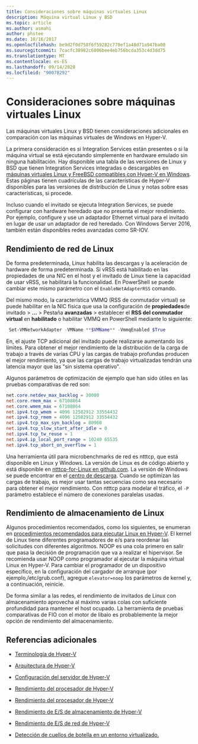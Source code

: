 ```yaml
---
title: Consideraciones sobre máquinas virtuales Linux
description: Máquina virtual Linux y BSD
ms.topic: article
ms.author: asmahi
author: phstee
ms.date: 10/16/2017
ms.openlocfilehash: be9d2f0d758f6f59282c770ef1a48d71a947ba00
ms.sourcegitcommit: 7cacfc38982c6006bee4eb756bcda353c4d3dd75
ms.translationtype: MT
ms.contentlocale: es-ES
ms.lasthandoff: 09/14/2020
ms.locfileid: "90078292"
---
```

# <a name="linux-virtual-machine-considerations"></a>Consideraciones sobre máquinas virtuales Linux

Las máquinas virtuales Linux y BSD tienen consideraciones adicionales en comparación con las máquinas virtuales de Windows en Hyper-V.

La primera consideración es si Integration Services están presentes o si la máquina virtual se está ejecutando simplemente en hardware emulado sin ninguna habilitación. Hay disponible una tabla de las versiones de Linux y BSD que tienen Integration Services integradas o descargables en [máquinas virtuales Linux y FreeBSD compatibles con Hyper-V en Windows](../../../../virtualization/hyper-v/supported-linux-and-freebsd-virtual-machines-for-hyper-v-on-windows.md). Estas páginas tienen cuadrículas de las características de Hyper-V disponibles para las versiones de distribución de Linux y notas sobre esas características, si procede.

Incluso cuando el invitado se ejecuta Integration Services, se puede configurar con hardware heredado que no presenta el mejor rendimiento. Por ejemplo, configure y use un adaptador Ethernet virtual para el invitado en lugar de usar un adaptador de red heredado. Con Windows Server 2016, también están disponibles redes avanzadas como SR-IOV.

## <a name="linux-network-performance"></a>Rendimiento de red de Linux

De forma predeterminada, Linux habilita las descargas y la aceleración de hardware de forma predeterminada. Si vRSS está habilitado en las propiedades de una NIC en el host y el invitado de Linux tiene la capacidad de usar vRSS, se habilitará la funcionalidad. En PowerShell se puede cambiar este mismo parámetro con el `EnableNetAdapterRSS` comando.

Del mismo modo, la característica VMMQ (RSS de conmutador virtual) se puede habilitar en la NIC física que usa la configuración de **propiedades**de invitado  >  **...**  >  Pestaña **avanzadas** > establecer el **RSS del conmutador virtual** en **habilitado** o habilitar VMMQ en PowerShell mediante lo siguiente:

```PowerShell
 Set-VMNetworkAdapter -VMName **$VMName** -VmmqEnabled $True
 ```

En, el ajuste TCP adicional del invitado puede realizarse aumentando los límites. Para obtener el mejor rendimiento de la distribución de la carga de trabajo a través de varias CPU y las cargas de trabajo profundas producen el mejor rendimiento, ya que las cargas de trabajo virtualizadas tendrán una latencia mayor que las "sin sistema operativo".

Algunos parámetros de optimización de ejemplo que han sido útiles en las pruebas comparativas de red son:

```PowerShell
net.core.netdev_max_backlog = 30000
net.core.rmem_max = 67108864
net.core.wmem_max = 67108864
net.ipv4.tcp_wmem = 4096 12582912 33554432
net.ipv4.tcp_rmem = 4096 12582912 33554432
net.ipv4.tcp_max_syn_backlog = 80960
net.ipv4.tcp_slow_start_after_idle = 0
net.ipv4.tcp_tw_reuse = 1
net.ipv4.ip_local_port_range = 10240 65535
net.ipv4.tcp_abort_on_overflow = 1
```

Una herramienta útil para microbenchmarks de red es ntttcp, que está disponible en Linux y Windows. La versión de Linux es de código abierto y está disponible en [ntttcp-for-Linux en github.com](https://github.com/Microsoft/ntttcp-for-linux). La versión de Windows se puede encontrar en el [centro de descarga](https://gallery.technet.microsoft.com/NTttcp-Version-528-Now-f8b12769). Cuando se optimizan las cargas de trabajo, es mejor usar tantas secuencias como sea necesario para obtener el mejor rendimiento. Con ntttcp para modelar el tráfico, el `-P` parámetro establece el número de conexiones paralelas usadas.

## <a name="linux-storage-performance"></a>Rendimiento de almacenamiento de Linux

Algunos procedimientos recomendados, como los siguientes, se enumeran en [procedimientos recomendados para ejecutar Linux en Hyper-V](../../../../virtualization/hyper-v/best-practices-for-running-linux-on-hyper-v.md). El kernel de Linux tiene diferentes programadores de e/s para reordenar las solicitudes con diferentes algoritmos. NOOP es una cola primero en salir que pasa la decisión de programación que va a realizar el hipervisor. Se recomienda usar NOOP como programador al ejecutar la máquina virtual Linux en Hyper-V. Para cambiar el programador de un dispositivo específico, en la configuración del cargador de arranque (por ejemplo,/etc/grub.conf), agregue `elevator=noop` los parámetros de kernel y, a continuación, reinicie.

De forma similar a las redes, el rendimiento de invitados de Linux con almacenamiento aprovecha al máximo varias colas con suficiente profundidad para mantener el host ocupado. La herramienta de pruebas comparativas de FIO con el motor de libaio es probablemente la mejor opción de rendimiento del almacenamiento.

## <a name="additional-references"></a>Referencias adicionales

-   [Terminología de Hyper-V](terminology.md)

-   [Arquitectura de Hyper-V](architecture.md)

-   [Configuración del servidor de Hyper-V](configuration.md)

-   [Rendimiento del procesador de Hyper-V](processor-performance.md)

-   [Rendimiento del procesador de Hyper-V](memory-performance.md)

-   [Rendimiento de E/S de almacenamiento de Hyper-V](storage-io-performance.md)

-   [Rendimiento de E/S de red de Hyper-V](network-io-performance.md)

-   [Detección de cuellos de botella en un entorno virtualizado.](detecting-virtualized-environment-bottlenecks.md)